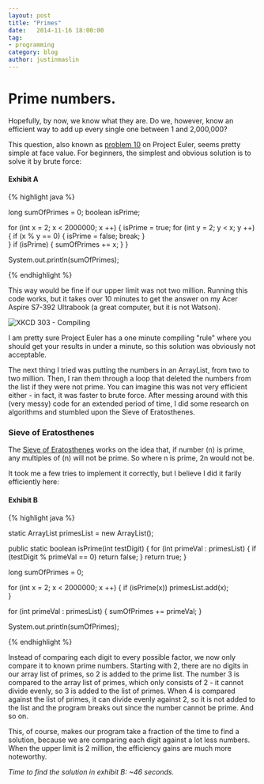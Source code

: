 ```yaml
---
layout: post
title: "Primes"
date:   2014-11-16 18:00:00
tag:
- programming
category: blog
author: justinmaslin
---
```


# Prime numbers.

Hopefully, by now, we know what they are. Do we, however, know an efficient way to add up every single one between 1 and 2,000,000?

This question, also known as [problem 10][problem-10] on Project Euler, seems pretty simple at face value. For beginners, the simplest and obvious solution is to solve it by brute force:

#### Exhibit A
{% highlight java %}

long sumOfPrimes = 0;
boolean isPrime;

for (int x = 2; x < 2000000; x ++) {
    isPrime = true;
    for (int y = 2; y < x; y ++) {
        if (x % y == 0) {
            isPrime = false;
            break;
        }	    
    }
    if (isPrime) {
        sumOfPrimes += x;
    }
}

System.out.println(sumOfPrimes);

{% endhighlight %}

This way would be fine if our upper limit was not two million. Running this code works, but it takes over 10 minutes to get the answer on my Acer Aspire S7-392 Ultrabook (a great computer, but it is not Watson).

![XKCD 303 - Compiling](https://imgs.xkcd.com/comics/compiling.png "Comic by XKCD")

I am pretty sure Project Euler has a one minute compiling "rule" where you should get your results in under a minute, so this solution was obviously not acceptable.

The next thing I tried was putting the numbers in an ArrayList, from two to two million. Then, I ran them through a loop that deleted the numbers from the list if they were not prime. You can imagine this was not very efficient either - in fact, it was faster to brute force. After messing around with this (very messy) code for an extended period of time, I did some research on algorithms and stumbled upon the Sieve of Eratosthenes.

### Sieve of Eratosthenes

The [Sieve of Eratosthenes][wiki-link] works on the idea that, if number (n) is prime, any multiples of (n) will not be prime. So where n is prime, 2n would not be.

It took me a few tries to implement it correctly, but I believe I did it farily efficiently here:

#### Exhibit B

{% highlight java %}

static ArrayList<Integer> primesList = new ArrayList<Integer>();

public static boolean isPrime(int testDigit) {
    for (int primeVal : primesList) {
        if (testDigit % primeVal == 0)
            return false;
    }
    return true;
}

long sumOfPrimes = 0;

for (int x = 2; x < 2000000; x ++) {
    if (isPrime(x))
        primesList.add(x);			
}

for (int primeVal : primesList) {
    sumOfPrimes += primeVal;
}

System.out.println(sumOfPrimes);

{% endhighlight %}

Instead of comparing each digit to every possible factor, we now only compare it to known prime numbers. Starting with 2, there are no digits in our array list of primes, so 2 is added to the prime list. The number 3 is compared to the array list of primes, which only consists of 2 - it cannot divide evenly, so 3 is added to the list of primes. When 4 is compared against the list of primes, it can divide evenly against 2, so it is not added to the list and the program breaks out since the number cannot be prime. And so on.

This, of course, makes our program take a fraction of the time to find a solution, because we are comparing each digit against a lot less numbers. When the upper limit is 2 million, the efficiency gains are much more noteworthy.

*Time to find the solution in exhibit B: ~46 seconds.*

[wiki-link]: http://en.wikipedia.org/wiki/Sieve_of_Eratosthenes "Sieve of Eratosthenes"
[problem-10]: https://projecteuler.net/problem=10
